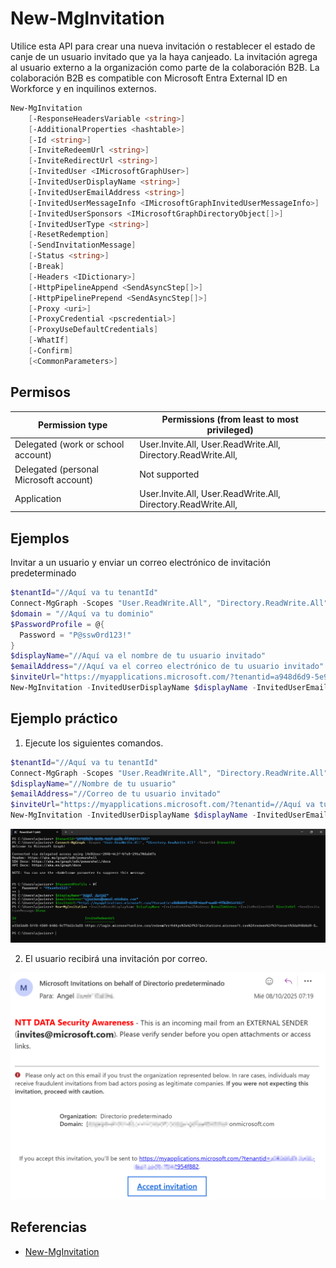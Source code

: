 # New-MgInvitation

Utilice esta API para crear una nueva invitación o restablecer el estado de canje de un usuario invitado que ya la haya canjeado. La invitación agrega al usuario externo a la organización como parte de la colaboración B2B. La colaboración B2B es compatible con Microsoft Entra External ID en Workforce y en inquilinos externos.

```powershell
New-MgInvitation
    [-ResponseHeadersVariable <string>]
    [-AdditionalProperties <hashtable>]
    [-Id <string>]
    [-InviteRedeemUrl <string>]
    [-InviteRedirectUrl <string>]
    [-InvitedUser <IMicrosoftGraphUser>]
    [-InvitedUserDisplayName <string>]
    [-InvitedUserEmailAddress <string>]
    [-InvitedUserMessageInfo <IMicrosoftGraphInvitedUserMessageInfo>]
    [-InvitedUserSponsors <IMicrosoftGraphDirectoryObject[]>]
    [-InvitedUserType <string>]
    [-ResetRedemption]
    [-SendInvitationMessage]
    [-Status <string>]
    [-Break]
    [-Headers <IDictionary>]
    [-HttpPipelineAppend <SendAsyncStep[]>]
    [-HttpPipelinePrepend <SendAsyncStep[]>]
    [-Proxy <uri>]
    [-ProxyCredential <pscredential>]
    [-ProxyUseDefaultCredentials]
    [-WhatIf]
    [-Confirm]
    [<CommonParameters>]
```

## Permisos
|Permission type|Permissions (from least to most privileged)|
|---|---|
|Delegated (work or school account)|User.Invite.All, User.ReadWrite.All, Directory.ReadWrite.All,|
|Delegated (personal Microsoft account)	|Not supported|
|Application|User.Invite.All, User.ReadWrite.All, Directory.ReadWrite.All,|

## Ejemplos

Invitar a un usuario y enviar un correo electrónico de invitación predeterminado

```powershell
$tenantId="//Aquí va tu tenantId"
Connect-MgGraph -Scopes "User.ReadWrite.All", "Directory.ReadWrite.All" -TenantId $tenantId
$domain = "//Aquí va tu dominio"
$PasswordProfile = @{
  Password = "P@ssw0rd123!"
}
$displayName="//Aquí va el nombre de tu usuario invitado"
$emailAddress="//Aquí va el correo electrónico de tu usuario invitado"
$inviteUrl="https://myapplications.microsoft.com/?tenantid=a948d6d9-5e95-4eef-aad6-ff342954f882"
New-MgInvitation -InvitedUserDisplayName $displayName -InvitedUserEmailAddress $emailAddress -InviteRedirectUrl $inviteUrl -SendInvitationMessage:$true
```

## Ejemplo práctico
1. Ejecute los siguientes comandos.

```powershell
$tenantId="//Aquí va tu tenantId"
Connect-MgGraph -Scopes "User.ReadWrite.All", "Directory.ReadWrite.All" -TenantId $tenantId
$displayName="//Nombre de tu usuario"
$emailAddress="//Correo de tu usuario invitado"
$inviteUrl="https://myapplications.microsoft.com/?tenantid=//Aquí va tu tenantId"
New-MgInvitation -InvitedUserDisplayName $displayName -InvitedUserEmailAddress $emailAddress -InviteRedirectUrl $inviteUrl -SendInvitationMessage:$true

```

![alt text](image-11.png)

2. El usuario recibirá una invitación por correo.

![alt text](image-12.png)

## Referencias
- [New-MgInvitation](https://learn.microsoft.com/en-us/powershell/module/microsoft.graph.identity.signins/new-mginvitation?view=graph-powershell-1.0)